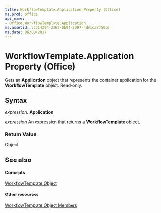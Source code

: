 ```yaml
---
title: WorkflowTemplate.Application Property (Office)
ms.prod: office
api_name:
- Office.WorkflowTemplate.Application
ms.assetid: 5c614394-2363-0b9f-2097-4dd1ca7750cd
ms.date: 06/08/2017
---
```



# WorkflowTemplate.Application Property (Office)

Gets an **Application** object that represents the container application for the **WorkflowTemplate** object. Read-only.


## Syntax

 _expression_. **Application**

 _expression_ An expression that returns a **WorkflowTemplate** object.


### Return Value

Object


## See also


#### Concepts


[WorkflowTemplate Object](workflowtemplate-object-office.md)
#### Other resources


[WorkflowTemplate Object Members](workflowtemplate-members-office.md)

